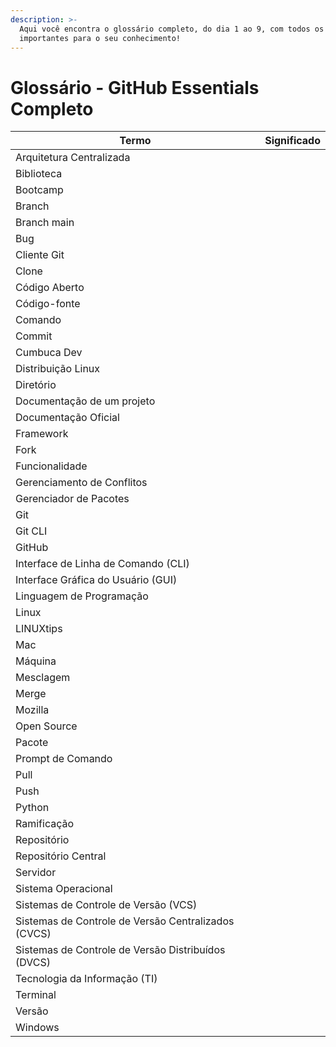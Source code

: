 ```yaml
---
description: >-
  Aqui você encontra o glossário completo, do dia 1 ao 9, com todos os termos
  importantes para o seu conhecimento!
---
```


# Glossário - GitHub Essentials Completo

| Termo                                               | Significado |
| --------------------------------------------------- | ----------- |
| Arquitetura Centralizada                            |             |
| Biblioteca                                          |             |
| Bootcamp                                            |             |
| Branch                                              |             |
| Branch main                                         |             |
| Bug                                                 |             |
| Cliente Git                                         |             |
| Clone                                               |             |
| Código Aberto                                       |             |
| Código-fonte                                        |             |
| Comando                                             |             |
| Commit                                              |             |
| Cumbuca Dev                                         |             |
| Distribuição Linux                                  |             |
| Diretório                                           |             |
| Documentação de um projeto                          |             |
| Documentação Oficial                                |             |
| Framework                                           |             |
| Fork                                                |             |
| Funcionalidade                                      |             |
| Gerenciamento de Conflitos                          |             |
| Gerenciador de Pacotes                              |             |
| Git                                                 |             |
| Git CLI                                             |             |
| GitHub                                              |             |
| Interface de Linha de Comando (CLI)                 |             |
| Interface Gráfica do Usuário (GUI)                  |             |
| Linguagem de Programação                            |             |
| Linux                                               |             |
| LINUXtips                                           |             |
| Mac                                                 |             |
| Máquina                                             |             |
| Mesclagem                                           |             |
| Merge                                               |             |
| Mozilla                                             |             |
| Open Source                                         |             |
| Pacote                                              |             |
| Prompt de Comando                                   |             |
| Pull                                                |             |
| Push                                                |             |
| Python                                              |             |
| Ramificação                                         |             |
| Repositório                                         |             |
| Repositório Central                                 |             |
| Servidor                                            |             |
| Sistema Operacional                                 |             |
| Sistemas de Controle de Versão (VCS)                |             |
| Sistemas de Controle de Versão Centralizados (CVCS) |             |
| Sistemas de Controle de Versão Distribuídos (DVCS)  |             |
| Tecnologia da Informação (TI)                       |             |
| Terminal                                            |             |
| Versão                                              |             |
| Windows                                             |             |



